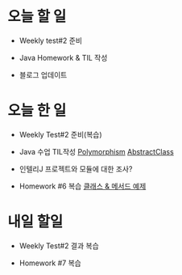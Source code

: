 # 오늘 할 일

- Weekly test#2 준비

- Java Homework & TIL 작성

- 블로그 업데이트

# 오늘 한 일

- Weekly Test#2 준비(복습)

- Java 수업 TIL작성 [Polymorphism](https://github.com/FoeverNa/TIL/blob/master/Java/Java_TIL/3_7_Polymorphism.md)
                   [AbstractClass](https://github.com/ai-creatv/java-jbd1/tree/master/4_OOP_Advanced/4_1_AbstractClass) 
- 인텔리J 프로젝트와 모듈에 대한 조사?

- Homework #6 복습 [클래스 & 메서드 예제](https://foevna.tistory.com/82)

# 내일 할일

- Weekly Test#2 결과 복습

- Homework #7 복습